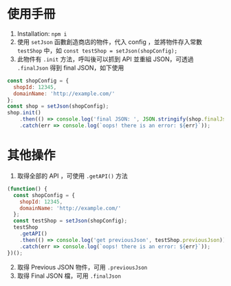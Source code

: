 # 使用手冊

1. Installation:
   `npm i`
2. 使用 `setJson` 函數創造商店的物件，代入 config ，並將物件存入常數 `testShop` 中，如 `const testShop = setJson(shopConfig);`
3. 此物件有 `.init` 方法，呼叫後可以抓到 API 並重組 JSON，可透過 `.finalJson` 得到 final JSON，如下使用

```js
const shopConfig = {
  shopId: 12345,
  domainName: 'http://example.com/'
};
const shop = setJson(shopConfig);
shop.init()
    .then(() => console.log('final JSON: ', JSON.stringify(shop.finalJson)))
    .catch(err => console.log(`oops! there is an error: ${err}`));
```

# 其他操作

1. 取得全部的 API ，可使用 `.getAPI()` 方法

```js
(function() {
  const shopConfig = {
    shopId: 12345,
    domainName: 'http://example.com/'
  };
  const testShop = setJson(shopConfig);
  testShop
    .getAPI()
    .then(() => console.log('get previousJson', testShop.previousJson))
    .catch(err => console.log(`oops! there is an error: ${err}`));
})();
```

2. 取得 Previous JSON 物件，可用 `.previousJson`
3. 取得 Final JSON 檔，可用 `.finalJson`
